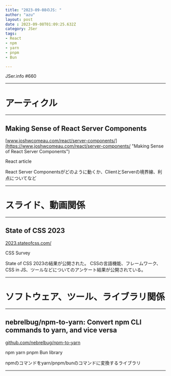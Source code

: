 ```yaml
---
title: "2023-09-08のJS: "
author: "azu"
layout: post
date : 2023-09-08T01:09:25.632Z
category: JSer
tags:
- React
- npm
- yarn
- pnpm
- Bun

---
```


JSer.info #660

----

<h1 class="site-genre">アーティクル</h1>

----

## Making Sense of React Server Components
[www.joshwcomeau.com/react/server-components/](https://www.joshwcomeau.com/react/server-components/ "Making Sense of React Server Components")
<p class="jser-tags jser-tag-icon"><span class="jser-tag">React</span> <span class="jser-tag">article</span></p>

React Server Componentsがどのように動くか、ClientとServerの境界線、利点についてなど


----
<h1 class="site-genre">スライド、動画関係</h1>

----

## State of CSS 2023
[2023.stateofcss.com/](https://2023.stateofcss.com/ "State of CSS 2023")
<p class="jser-tags jser-tag-icon"><span class="jser-tag">CSS</span> <span class="jser-tag">Survey</span></p>

State of CSS 2023の結果が公開された。
CSSの言語機能、フレームワーク、CSS in JS、ツールなどについてのアンケート結果が公開されている。


----
<h1 class="site-genre">ソフトウェア、ツール、ライブラリ関係</h1>

----

## nebrelbug/npm-to-yarn: Convert npm CLI commands to yarn, and vice versa
[github.com/nebrelbug/npm-to-yarn](https://github.com/nebrelbug/npm-to-yarn "nebrelbug/npm-to-yarn: Convert npm CLI commands to yarn, and vice versa")
<p class="jser-tags jser-tag-icon"><span class="jser-tag">npm</span> <span class="jser-tag">yarn</span> <span class="jser-tag">pnpm</span> <span class="jser-tag">Bun</span> <span class="jser-tag">library</span></p>

npmのコマンドをyarn/pnpm/bunのコマンドに変換するライブラリ


----
